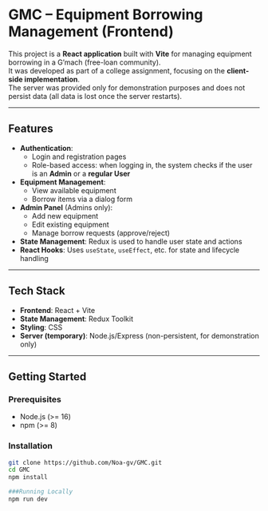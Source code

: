 # GMC – Equipment Borrowing Management (Frontend)

This project is a **React application** built with **Vite** for managing equipment borrowing in a G’mach (free-loan community).  
It was developed as part of a college assignment, focusing on the **client-side implementation**.  
The server was provided only for demonstration purposes and does not persist data (all data is lost once the server restarts).

---

## Features
- **Authentication**: 
  - Login and registration pages
  - Role-based access: when logging in, the system checks if the user is an **Admin** or a **regular User**
- **Equipment Management**:
  - View available equipment
  - Borrow items via a dialog form
- **Admin Panel** (Admins only):
  - Add new equipment
  - Edit existing equipment
  - Manage borrow requests (approve/reject)
- **State Management**: Redux is used to handle user state and actions
- **React Hooks**: Uses `useState`, `useEffect`, etc. for state and lifecycle handling

---

## Tech Stack
- **Frontend**: React + Vite
- **State Management**: Redux Toolkit
- **Styling**: CSS
- **Server (temporary)**: Node.js/Express (non-persistent, for demonstration only)

---

## Getting Started

### Prerequisites
- Node.js (>= 16)
- npm (>= 8)

### Installation
```bash
git clone https://github.com/Noa-gv/GMC.git
cd GMC
npm install

###Running Locally
npm run dev
